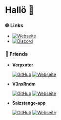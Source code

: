 # Hallö 👋

### 🌐 Links
- [![Webseite](https://img.shields.io/badge/-Website-000?style=flat-square&logo=globe&logoColor=white)](http://zombiebattler.de/)
- [![Discord](https://img.shields.io/badge/-Discord-7289DA?style=flat-square&logo=discord&logoColor=white)](https://discord.com/users/571008604669476864/) 

### 🦍 Friends

- **Verpxnter**

  [![GitHub](https://img.shields.io/badge/-GitHub-181717?style=flat-square&logo=GitHub&logoColor=white)](https://github.com/Verpxnter)
  [![Webseite](https://img.shields.io/badge/-Website-000?style=flat-square&logo=globe&logoColor=white)](https://jadenk.de) 
  
  
- **V3nxRndm**

  [![GitHub](https://img.shields.io/badge/-GitHub-181717?style=flat-square&logo=GitHub&logoColor=white)](https://github.com/V3nxRndm) 
  [![Webseite](https://img.shields.io/badge/-Website-000?style=flat-square&logo=globe&logoColor=white)](http://leopold-weise.tech)
  

- **Salzstange-app**

  [![GitHub](https://img.shields.io/badge/-GitHub-181717?style=flat-square&logo=GitHub&logoColor=white)](https://github.com/Salzstange-app)
  [![Webseite](https://img.shields.io/badge/-Website-000?style=flat-square&logo=globe&logoColor=white)](http://salzstange-app.github.io/website/)
